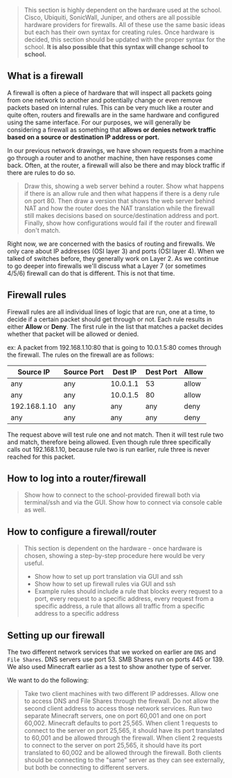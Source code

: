 > This section is highly dependent on the hardware used at the school. Cisco, Ubiquiti, SonicWall, Juniper, and others are all possible hardware providers for firewalls. All of these use the same basic ideas but each has their own syntax for creating rules. Once hardware is decided, this section should be updated with the proper syntax for the school. **It is also possible that this syntax will change school to school.**

## What is a firewall

A firewall is often a piece of hardware that will inspect all packets going from one network to another and potentially change or even remove packets based on internal rules. This can be very much like a router and quite often, routers and firewalls are in the same hardware and configured using the same interface. For our purposes, we will generally be considering a firewall as something that **allows or denies network traffic based on a source or destination IP address or port.**

In our previous network drawings, we have shown requests from a machine go through a router and to another machine, then have responses come back. Often, at the router, a firewall will also be there and may block traffic if there are rules to do so.

> Draw this, showing a web server behind a router. Show what happens if there is an allow rule and then what happens if there is a deny rule on port 80. Then draw a version that shows the web server behind NAT and how the router does the NAT translation while the firewall still makes decisions based on source/destination address and port. Finally, show how configurations would fail if the router and firewall don't match.

Right now, we are concerned with the basics of routing and firewalls. We only care about IP addresses (OSI layer 3) and ports (OSI layer 4). When we talked of switches before, they generally work on Layer 2. As we continue to go deeper into firewalls we'll discuss what a Layer 7 (or sometimes 4/5/6) firewall can do that is different. This is not that time.

## Firewall rules

Firewall rules are all individual lines of logic that are run, one at a time, to decide if a certain packet should get through or not. Each rule results in either **Allow** or **Deny**. The first rule in the list that matches a packet decides whether that packet will be allowed or denied.

ex: A packet from 192.168.1.10:80 that is going to 10.0.1.5:80 comes through the firewall. The rules on the firewall are as follows:

| Source IP    | Source Port | Dest IP  | Dest Port | Allow |
| ------------ | ----------- | -------- | --------- | ----- |
| any          | any         | 10.0.1.1 | 53        | allow |
| any          | any         | 10.0.1.5 | 80        | allow |
| 192.168.1.10 | any         | any      | any       | deny  |
| any          | any         | any      | any       | deny  |

The request above will test rule one and not match. Then it will test rule two and match, therefore being allowed. Even though rule three specifically calls out 192.168.1.10, because rule two is run earlier, rule three is never reached for this packet.

## How to log into a router/firewall

> Show how to connect to the school-provided firewall both via terminal/ssh and via the GUI.
> Show how to connect via console cable as well.

## How to configure a firewall/router

> This section is dependent on the hardware - once hardware is chosen, showing a step-by-step procedure here would be very useful.
> * Show how to set up port translation via GUI and ssh
> * Show how to set up firewall rules via GUI and ssh
>  * Example rules should include a rule that blocks every request to a port, every request to a specific address, every request from a specific address, a rule that allows all traffic from a specific address to a specific address


## Setting up our firewall

The two different network services that we worked on earlier are `DNS` and `File Shares`. DNS servers use port 53. SMB Shares run on ports 445 or 139. We also used Minecraft earlier as a test to show another type of server.

We want to do the following:

> Take two client machines with two different IP addresses. Allow one to access DNS and File Shares through the firewall. Do not allow the second client address to access those network services.
> Run two separate Minecraft servers, one on port 60,001 and one on port 60,002. Minecraft defaults to port 25,565. When client 1 requests to connect to the server on port 25,565, it should have its port translated to 60,001 and be allowed through the firewall. When client 2 requests to connect to the server on port 25,565, it should have its port translated to 60,002 and be allowed through the firewall. Both clients should be connecting to the "same" server as they can see externally, but both be connecting to different servers.
